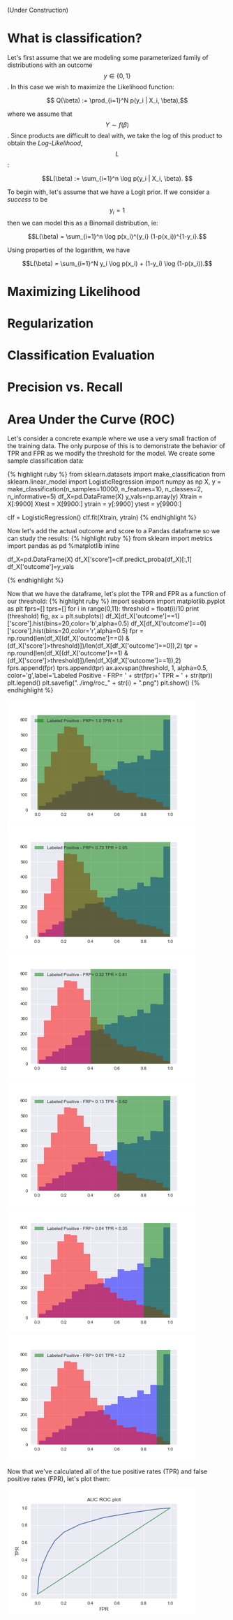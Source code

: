 (Under Construction)

# What is classification?

Let's first assume that we are modeling some parameterized family of distributions with an outcome $$y \in \{0,1\}$$. In this case we wish to maximize the Likelihood function:

$$ Q(\beta) := \prod_{i=1}^N p(y_i | X_i, \beta),$$

where we assume that $$Y \sim f(\beta)$$. Since products are difficult to deal with, we take the log of this product to obtain the *Log-Likelihood*, $$L$$:

$$L(\beta) := \sum_{i=1}^n \log p(y_i | X_i, \beta). $$

To begin with, let's assume that we have a Logit prior. If we consider a *success* to be $$y_i=1$$ then we can model this as a Binomail distribution, ie:

$$L(\beta) = \sum_{i=1}^n \log p(x_i)^{y_i} (1-p(x_i))^{1-y_i}.$$

Using properties of the logarithm, we have

$$L(\beta) = \sum_{i=1}^N y_i \log p(x_i) + (1-y_i) \log (1-p(x_i)).$$



# Maximizing Likelihood


# Regularization

# Classification Evaluation

# Precision vs. Recall

# Area Under the Curve (ROC)
Let's consider a concrete example where we use a very small fraction of the training data. The only purpose of this is to demonstrate the behavior of TPR and FPR as we modify the threshold for the model. We create some sample classification data:

{% highlight ruby %}
from sklearn.datasets import make_classification
from sklearn.linear_model import LogisticRegression
import numpy as np
X, y = make_classification(n_samples=10000, n_features=10, n_classes=2, n_informative=5)
df_X=pd.DataFrame(X)
y_vals=np.array(y)
Xtrain = X[:9900]
Xtest = X[9900:]
ytrain = y[:9900]
ytest = y[9900:]

clf = LogisticRegression()
clf.fit(Xtrain, ytrain)
{% endhighlight %}

Now let's add the actual outcome and score to a Pandas dataframe so we can study the results:
{% highlight ruby %}
from sklearn import metrics
import pandas as pd
%matplotlib inline

df_X=pd.DataFrame(X)
df_X['score']=clf.predict_proba(df_X)[:,1]
df_X['outcome']=y_vals

{% endhighlight %}

Now that we have the dataframe, let's plot the TPR and FPR as a function of our threshold:
{% highlight ruby %}
import seaborn
import matplotlib.pyplot as plt
fprs=[]
tprs=[]
for i in range(0,11):
    threshold = float(i)/10
    print (threshold)
    fig, ax = plt.subplots()
    df_X[df_X['outcome']==1]['score'].hist(bins=20,color='b',alpha=0.5)
    df_X[df_X['outcome']==0]['score'].hist(bins=20,color='r',alpha=0.5)
    fpr = np.round(len(df_X[(df_X['outcome']==0) & (df_X['score']>threshold)])/len(df_X[df_X['outcome']==0]),2)
    tpr = np.round(len(df_X[(df_X['outcome']==1) & (df_X['score']>threshold)])/len(df_X[df_X['outcome']==1]),2)
    fprs.append(fpr)
    tprs.append(tpr)
    ax.axvspan(threshold, 1, alpha=0.5, color='g',label='Labeled Positive - FRP= ' + str(fpr)+' TPR = ' + str(tpr))
    plt.legend()
    plt.savefig("../img/roc_" + str(i) + ".png")
    plt.show()
{% endhighlight %}

 ![](/img/roc_0.png?raw=true)
 ![](/img/roc_2.png?raw=true)
   ![](/img/roc_4.png?raw=true)
    ![](/img/roc_6.png?raw=true)
     ![](/img/roc_8.png?raw=true)
      ![](/img/roc_9.png?raw=true)

Now that we've calculated all of the tue positive rates (TPR) and false positive rates (FPR), let's plot them:

![](/img/roc_final.png?raw=true)
